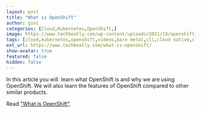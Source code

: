 ```yaml
---
layout: post
title: "What is OpenShift"
author: gini
categories: [Cloud,Kubernetes,OpenShift,]
image: https://www.techbeatly.com/wp-content/uploads/2021/10/openshift-bootcamp-posters-what-is-openshift-1024x576.png
tags: [cloud,kubernetes,openshift,videos,bare metal,cli,cloud native,cloud native computing foundation,containers,devops,ibm cloud kubernetes service,kubernetes,kubernetes cluster,learn openshift,managed kubernetes,okd,openshift architecture,openshift basics,openshift basics tutorial,openshift buildconfig,openshift containerization,openshift for beginners,openshift fundamentals,openshift overview,origin community distribution,red hat,what is openshift,what is red hat openshift,]
ext_url: https://www.techbeatly.com/what-is-openshift/
show-avatar: true
featured: false
hidden: false
---
```


In this article you will  learn what OpenShift is and why we are using OpenShift. We will also learn the features of OpenShift compared to other similar products.

Read ["What is OpenShift"](https://www.techbeatly.com/what-is-openshift/).